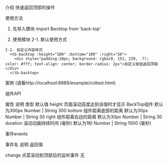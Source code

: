 
介绍 
  快速返回顶部的操作

使用方法
  1. 先导入模块
     import Backtop from 'back-top'

  2. 使用模块
    2-1. 默认使用方式
      <tb-backtop></tb-backtop>

    2-2. 自定义内容样式
      <tb-backtop :height="100" :bottom="100" :right="50">
        <div style="padding:10px; background: rgba(0, 153, 229, .7); color: #fff; text-align: center; border-radius: 2px">自定义按钮返回顶端</div>
      </tb-backtop>

案例 (请看http://localhost:8889/example/coltest.html)


组件API

属性              说明                                                 类型                默认值
height        页面滚动高度达到该值时才显示 BackTop组件 默认为300px        Number | String       300
bottom        组件距离底部的距离 默认为30px                             Number | String       30
right         组件距离右边的距离 默认为30px                             Number | String       30 
duration      滚动动画持续时间 (毫秒) 默认为1秒                          Number | String       1000 (毫秒)

事件events

事件名          说明                      返回值

change         点菜滚动到顶部后的监听事件    无


